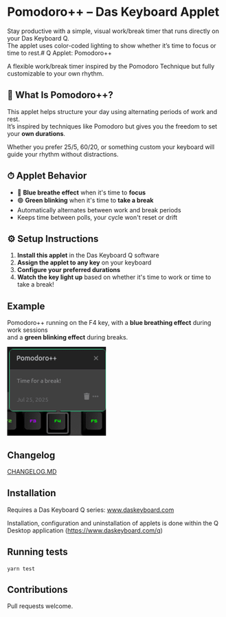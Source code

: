 # Pomodoro++ – Das Keyboard Applet

Stay productive with a simple, visual work/break timer that runs directly on your Das Keyboard Q.  
The applet uses color-coded lighting to show whether it’s time to focus or time to rest.# Q Applet: Pomodoro++

A flexible work/break timer inspired by the Pomodoro Technique but fully customizable to your own rhythm.

## 🧠 What Is Pomodoro++?

This applet helps structure your day using alternating periods of work and rest.  
It’s inspired by techniques like Pomodoro but gives you the freedom to set your **own durations**.

Whether you prefer 25/5, 60/20, or something custom your keyboard will guide your rhythm without distractions.

## ⏱ Applet Behavior

- 🔵 **Blue breathe effect** when it's time to **focus**
- 🟢 **Green blinking** when it's time to **take a break**
- Automatically alternates between work and break periods
- Keeps time between polls, your cycle won't reset or drift

## ⚙️ Setup Instructions

1. **Install this applet** in the Das Keyboard Q software
2. **Assign the applet to any key** on your keyboard
3. **Configure your preferred durations**
4. **Watch the key light up** based on whether it's time to work or time to take a break!

## Example

Pomodoro++ running on the F4 key, with a **blue breathing effect** during work sessions  
and a **green blinking effect** during breaks.

![Pomodoro++ on a Das Keyboard Q](assets/image.png "Pomodoro++")

## Changelog

[CHANGELOG.MD](CHANGELOG.md)

## Installation

Requires a Das Keyboard Q series: www.daskeyboard.com

Installation, configuration and uninstallation of applets is done within
the Q Desktop application (<https://www.daskeyboard.com/q>)

## Running tests

    yarn test

## Contributions

Pull requests welcome.
